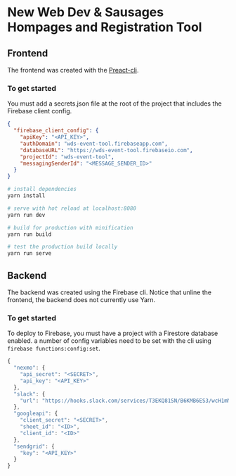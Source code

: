 # New Web Dev & Sausages Hompages and Registration Tool

## Frontend

The frontend was created with the [Preact-cli](https://github.com/developit/preact-cli/blob/master/README.md).

### To get started

You must add a secrets.json file at the root of the project that includes the Firebase client config.

```json
{
  "firebase_client_config": {
    "apiKey": "<API_KEY>",
    "authDomain": "wds-event-tool.firebaseapp.com",
    "databaseURL": "https://wds-event-tool.firebaseio.com",
    "projectId": "wds-event-tool",
    "messagingSenderId": "<MESSAGE_SENDER_ID>"
  }
}
```

```bash
# install dependencies
yarn install

# serve with hot reload at localhost:8080
yarn run dev

# build for production with minification
yarn run build

# test the production build locally
yarn run serve
```

## Backend

The backend was created using the Firebase cli. Notice that unline the frontend, the backend does not currently use Yarn.

### To get started

To deploy to Firebase, you must have a project with a Firestore database enabled. a number of config variables need to be set with the cli using `firebase functions:config:set`.

```js
{
  "nexmo": {
    "api_secret": "<SECRET>",
    "api_key": "<API_KEY>"
  },
  "slack": {
    "url": "https://hooks.slack.com/services/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"
  },
  "googleapi": {
    "client_secret": "<SECRET>",
    "sheet_id": "<ID>",
    "client_id": "<ID>"
  },
  "sendgrid": {
    "key": "<API_KEY>"
  }
}
```
